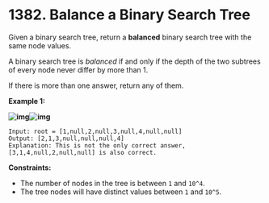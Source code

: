 # 1382. Balance a Binary Search Tree

Given a binary search tree, return a **balanced** binary search tree with the same node values.

A binary search tree is *balanced* if and only if the depth of the two subtrees of every node never differ by more than 1.

If there is more than one answer, return any of them.

 

**Example 1:**

**![img](https://assets.leetcode.com/uploads/2019/08/22/1515_ex1.png)![img](https://assets.leetcode.com/uploads/2019/08/22/1515_ex1_out.png)**

```
Input: root = [1,null,2,null,3,null,4,null,null]
Output: [2,1,3,null,null,null,4]
Explanation: This is not the only correct answer, [3,1,4,null,2,null,null] is also correct.
```

 

**Constraints:**

- The number of nodes in the tree is between `1` and `10^4`.
- The tree nodes will have distinct values between `1` and `10^5`.